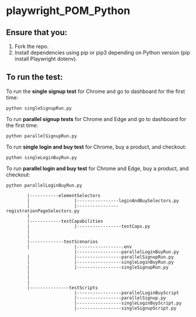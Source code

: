 # playwright_POM_Python

## Ensure that you:
1. Fork the repo.
2. Install dependencies using pip or pip3 depending on Python version (pip install Playwright dotenv).

## To run the test:
To run the **single signup test** for Chrome and go to dashboard for the first time:

`python singleSignupRun.py`

To run **parallel signup tests** for Chrome and Edge and go to dashboard for the first time:

`python parallelSignupRun.py`

To run **single login and buy test** for Chrome, buy a product, and checkout:

`python singleLoginBuyRun.py`

To run **parallel login and buy test** for Chrome and Edge, buy a product, and checkout:

`python parallelLoginBuyRun.py`


```Project Directory
        |-----------elementSelectors
        |                 |----------------loginAndBuySelectors.py
        |                 |----------------registrationPageSelectors.py
        |
        |------------testCapabilities
        |                 |-----------------testCaps.py
        |
        |
        |-------------testScenarios
        |                 |-----------------.env
                          |-----------------parallelLoginBuyRun.py
        |                 |-----------------parallelSignupRun.py
        |                 |-----------------singleLoginBuyRun.py
        |                 |-----------------singleSignupRun.py
        |
        |
        |
        |---------------testScripts
                          |-----------------parallelLoginBuyScript
                          |-----------------parallelSignup.py
                          |-----------------singleLoginBuyScript.py
                          |-----------------singleSignupScript.py
```
